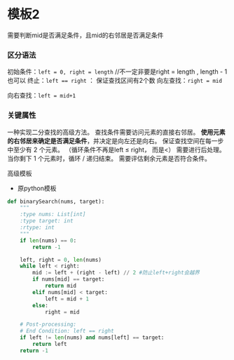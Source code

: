 

# 模板2 



需要判断mid是否满足条件，且mid的右邻居是否满足条件

### 区分语法

初始条件：`left = 0, right = length` //不一定非要是right = length , length - 1也可以
终止：`left == right` ： 保证查找区间有2个数
向左查找：`right = mid`

向右查找：`left = mid+1`

### 关键属性

一种实现二分查找的高级方法。
查找条件需要访问元素的直接右邻居。
**使用元素的右邻居来确定是否满足条件**，并决定是向左还是向右。
保证查找空间在每一步中至少有 2 个元素。 （循环条件不再是left ≤ right， 而是<）
需要进行后处理。 当你剩下 1 个元素时，循环 / 递归结束。 需要评估剩余元素是否符合条件。

高级模板

- 原python模板

```python
def binarySearch(nums, target):
    """
    :type nums: List[int]
    :type target: int
    :rtype: int
    """
    if len(nums) == 0:
        return -1

    left, right = 0, len(nums)
    while left < right:
        mid := left + (right - left) // 2 #防止left+right会越界
        if nums[mid] == target: 
            return mid
        elif nums[mid] < target:
            left = mid + 1
        else:
            right = mid

    # Post-processing:
    # End Condition: left == right
    if left != len(nums) and nums[left] == target:
        return left
    return -1
```

